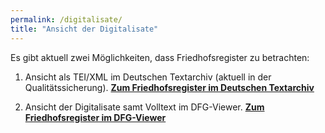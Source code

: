 ```yaml
---
permalink: /digitalisate/
title: "Ansicht der Digitalisate"
---
```


Es gibt aktuell zwei Möglichkeiten, dass Friedhofsregister zu betrachten:

1. Ansicht als TEI/XML im Deutschen Textarchiv (aktuell in der Qualitätssicherung).
**[Zum Friedhofsregister im Deutschen Textarchiv](http://www.deutschestextarchiv.de/dtaq/book/view/jacobson_strelitzfriedhofsregister_1929)**

2. Ansicht der Digitalisate samt Volltext im DFG-Viewer.
**[Zum Friedhofsregister im DFG-Viewer](https://dfg-viewer.de/show/?tx_dlf[id]=https%3A%2F%2Fsgoettel.github.io%2Fstrelitz%2Ffriedhofsregister_der_juedischen_gemeinde_strelitz%2Fmets.xml)**
